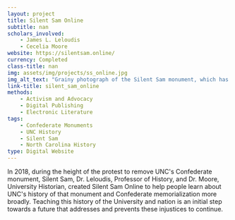 ```yaml
---
layout: project
title: Silent Sam Online
subtitle: nan
scholars_involved: 
    - James L. Leloudis
    - Cecelia Moore
website: https://silentsam.online/
currency: Completed
class-title: nan
img: assets/img/projects/ss_online.jpg
img_alt_text: "Grainy photograph of the Silent Sam monument, which has been removed from the University of North Carolina – Chapell Hill grounds."
link-title: silent_sam_online
methods:
    - Activism and Advocacy
    - Digital Publishing
    - Electronic Literature
tags:
    - Confederate Monuments
    - UNC History
    - Silent Sam
    - North Carolina History
type: Digital Website
---
```

In 2018, during the height of the protest to remove UNC's Confederate monument, Silent Sam, Dr. Leloudis, Professor of History, and Dr. Moore, University Historian, created Silent Sam Online to help people learn about UNC's history of that monument and Confederate memorialization more broadly. Teaching this history of the University and nation is an initial step towards a future that addresses and prevents these injustices to continue.